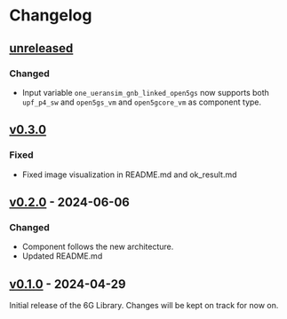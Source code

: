 # Changelog

## [unreleased]

### Changed
- Input variable `one_ueransim_gnb_linked_open5gs` now supports both `upf_p4_sw` and `open5gs_vm` and `open5gcore_vm` as component type.

## [v0.3.0]
### Fixed
- Fixed image visualization in README.md and ok_result.md


## [v0.2.0] - 2024-06-06
### Changed
- Component follows the new architecture.
- Updated README.md


## [v0.1.0] - 2024-04-29
Initial release of the 6G Library. Changes will be kept on track for now on.


<!-- Change latest version value at every release -->
[unreleased]: https://github.com/6G-SANDBOX/6G-Library/compare/v0.3.0...unreleased
[v0.3.0]: https://github.com/6G-SANDBOX/6G-Library/compare/v0.2.1...v0.3.0
[v0.2.0]: https://github.com/6G-SANDBOX/6G-Library/compare/v0.1.0...v0.2.0
[v0.1.0]: https://github.com/6G-SANDBOX/6G-Library/releases/tag/v0.1.0



<!-- FIELDS PER VERSION -->
<!--
### Added

- New features

### Changed

- Changes in existing functionality

### Deprecated

- Soon-to-be removed features

### Removed

- Removed features

### Fixed

- Bug fixes

### Security

- Vulnerability warnings
-->